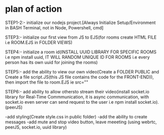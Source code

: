# plan of action

STEP1-2:- initialize our nodejs project.[Always Initialize Setup/Environment in BASH Terminal, not in Node, Powershell, cmd]

STEP3:- initialize our first view from JS to EJS(for rooms create HTML FILE i.e ROOM.EJS in FOLDER VIEWS) 

STEP4:- initialize a room id(INSTALL UUID LIBRARY FOR SPECIFIC ROOMS i.e npm install uuid, IT WILL RANDOM UNIQUE ID FOR ROOMS i.e every person has its own uuid for joining the rooms) 

STEP5:- add the ability to view our own video(Create a FOLDER PUBLIC and Create a file script.JS(this JS file contains the code for the FRONT-END)), then import the file to room.EJS ie src=""

STEP6:- add ability to allow othersto stream their video(install socket.io library for Real-Time Commmunication, it  is async communication, with socket.io even server can send request to the user i.e npm install socket.io). (peerJS)

-add styling(Create style.css in public folder)
-add the ability to create messages
-add mute and stop video button, leave meeeting
(using webrtc, peerJS, socket.io, uuid library)
